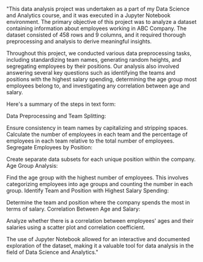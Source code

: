"This data analysis project was undertaken as a part of my Data Science and Analytics course, and it was executed in a Jupyter Notebook environment. The primary objective of this project was to analyze a dataset containing information about employees working in ABC Company. The dataset consisted of 458 rows and 9 columns, and it required thorough preprocessing and analysis to derive meaningful insights.

Throughout this project, we conducted various data preprocessing tasks, including standardizing team names, generating random heights, and segregating employees by their positions. Our analysis also involved answering several key questions such as identifying the teams and positions with the highest salary spending, determining the age group most employees belong to, and investigating any correlation between age and salary.

Here's a summary of the steps in text form:

Data Preprocessing and Team Splitting:

Ensure consistency in team names by capitalizing and stripping spaces.
Calculate the number of employees in each team and the percentage of employees in each team relative to the total number of employees.
Segregate Employees by Position:

Create separate data subsets for each unique position within the company.
Age Group Analysis:

Find the age group with the highest number of employees. This involves categorizing employees into age groups and counting the number in each group.
Identify Team and Position with Highest Salary Spending:

Determine the team and position where the company spends the most in terms of salary.
Correlation Between Age and Salary:

Analyze whether there is a correlation between employees' ages and their salaries using a scatter plot and correlation coefficient.

The use of Jupyter Notebook allowed for an interactive and documented exploration of the dataset, making it a valuable tool for data analysis in the field of Data Science and Analytics."
